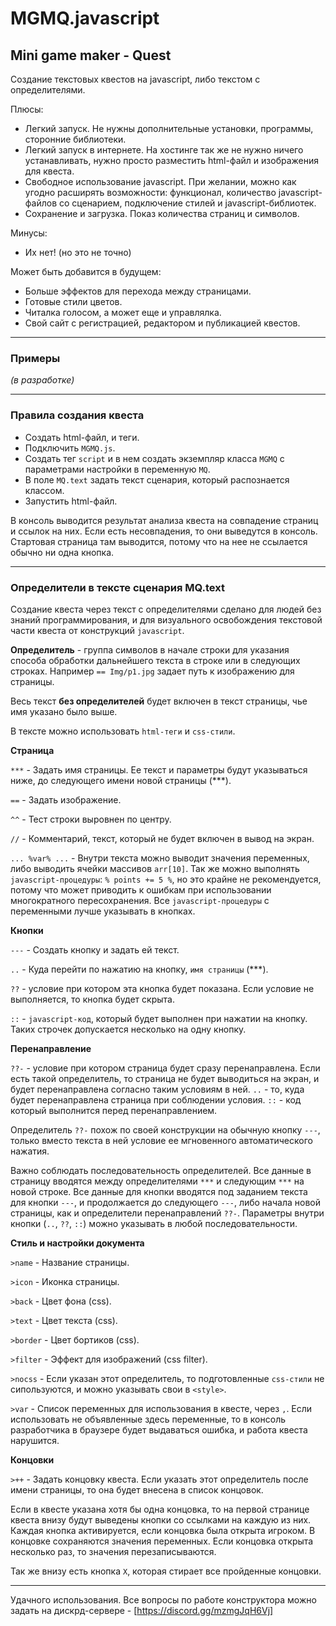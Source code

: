 # MGMQ.javascript

## Mini game maker - Quest

Создание текстовых квестов на javascript, либо текстом с определителями.

Плюсы:
- Легкий запуск.
Не нужны дополнительные установки, программы, сторонние библиотеки.
- Легкий запуск в интернете.
На хостинге так же не нужно ничего устанавливать, нужно просто разместить html-файл и изображения для квеста.
- Свободное использование javascript.
При желании, можно как угодно расширять возможности: функционал, количество javascript-файлов со сценарием, подключение стилей и javascript-библиотек.
- Сохранение и загрузка. Показ количества страниц и символов.

Минусы:
- Их нет! (но это не точно)

Может быть добавится в будущем:
- Больше эффектов для перехода между страницами.
- Готовые стили цветов.
- Читалка голосом, а может еще и управлялка.
- Свой сайт с регистрацией, редактором и публикацией квестов.

______

### Примеры

*(в разработке)*

______

### Правила создания квеста

- Создать html-файл, и теги.
- Подключить `MGMQ.js`.
- Создать тег `script` и в нем создать экземпляр класса `MGMQ` с параметрами настройки в переменную `MQ`.
- В поле `MQ.text` задать текст сценария, который распознается классом.
- Запустить html-файл.

В консоль выводится результат анализа квеста на совпадение страниц и ссылок на них. Если есть несовпадения, то они выведутся в консоль. Стартовая страница там выводится, потому что на нее не ссылается обычно ни одна кнопка.

______

### Определители в тексте сценария MQ.text

Создание квеста через текст с определителями сделано для людей без знаний программирования, и для визуального освобождения текстовой части квеста от конструкций `javascript`.

**Определитель** - группа символов в начале строки для указания способа обработки дальнейшего текста в строке или в следующих строках. Например `== Img/p1.jpg` задает путь к изображению для страницы.

Весь текст **без определителей** будет включен в текст страницы, чье имя указано было выше.

В тексте можно использовать `html-теги` и `css-стили`.


**Страница**

`***` - Задать имя страницы. Ее текст и параметры будут указываться ниже, до следующего имени новой страницы (***).

`==` - Задать изображение.

`^^` - Тест строки выровнен по центру.

`//` - Комментарий, текст, который не будет включен в вывод на экран.

`... %var% ...` - Внутри текста можно выводит значения переменных, либо выводить ячейки массивов `arr[10]`. Так же можно выполнять `javascript-процедуры`: `% points += 5 %`, но это крайне не рекомендуется, потому что может приводить к ошибкам при использовании многократного пересохранения. Все `javascript-процедуры` с переменными лучше указывать в кнопках.


**Кнопки**

`---` - Создать кнопку и задать ей текст.

`..` - Куда перейти по нажатию на кнопку, `имя страницы` (***).

`??` - условие при котором эта кнопка будет показана. Если условие не выполняется, то кнопка будет скрыта.

`::` - `javascript-код`, который будет выполнен при нажатии на кнопку. Таких строчек допускается несколько на одну кнопку.


**Перенаправление**

`??-` - условие при котором страница будет сразу перенаправлена. Если есть такой определитель, то страница не будет выводиться на экран, и будет перенаправлена согласно таким условиям в ней. `..` - то, куда будет перенаправлена страница при соблюдении условия. `::` - код который выполнится перед перенаправлением.

Определитель `??-` похож по своей конструкции на обычную кнопку `---`, только вместо текста в ней условие ее мгновенного автоматического нажатия.


Важно соблюдать последовательность определителей. Все данные в страницу вводятся между определителями `***` и следующим `***` на новой строке. Все данные для кнопки вводятся под заданием текста для кнопки `---`, и продолжается до следующего `---`, либо начала новой страницы, как и определители перенаправлений `??-`. Параметры внутри кнопки (`..`, `??`, `::`) можно указывать в любой последовательности.


**Стиль и настройки документа**

`>name` - Название страницы.

`>icon` - Иконка страницы.

`>back` - Цвет фона (css).

`>text` - Цвет текста (css).

`>border` - Цвет бортиков (css).

`>filter` - Эффект для изображений (css filter).

`>nocss` - Если указан этот определитель, то подготовленные `css-стили` не сипользуются, и можно указывать свои в `<style>`.

`>var` - Список переменных для использования в квесте, через `,`. Если использовать не объявленные здесь переменные, то в консоль разработчика в браузере будет выдаваться ошибка, и работа квеста нарушится.


**Концовки**

`>++` - Задать концовку квеста. Если указать этот определитель после имени страницы, то она будет внесена в список концовок.

Если в квесте указана хотя бы одна концовка, то на первой странице квеста внизу будут выведены кнопки со ссылками на каждую из них. Каждая кнопка активируется, если концовка была открыта игроком. В концовке сохраняются значения переменных. Если концовка открыта несколько раз, то значения перезаписываются.

Так же внизу есть кнопка `X`, которая стирает все пройденные концовки.

______

Удачного использования. Все вопросы по работе конструктора можно задать на дискрд-сервере - [https://discord.gg/mzmgJqH6Vj]